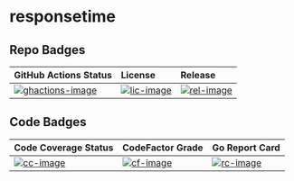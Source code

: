 # responsetime

## Repo Badges
| GitHub Actions Status | License | Release |
|:----------------------|:--------|:--------|
| [![ghactions-image][]][ghactions-site] | [![lic-image][]][lic-site] | [![rel-image][]][rel-site] |

[ghactions-image]: https://github.com/andyschwabe/responsetime/workflows/go-build/badge.svg
[ghactions-site]: https://github.com/andyschwabe/responsetime/actions
[lic-image]: https://img.shields.io/github/license/andyschwabe/responsetime.svg
[lic-site]: https://opensource.org/licenses/GPL-3.0
[rel-image]: https://img.shields.io/github/release/AndySchwabe/responsetime.svg
[rel-site]: https://github.com/AndySchwabe/responsetime/releases

## Code Badges
| Code Coverage Status | CodeFactor Grade | Go Report Card |
|:---------------------|:-----------------|:---------------|
| [![cc-image][]][cc-site] | [![cf-image][]][cf-site] | [![rc-image][]][rc-site] |

[cc-image]: https://codecov.io/gh/AndySchwabe/responsetime/branch/master/graph/badge.svg
[cc-site]: https://codecov.io/gh/AndySchwabe/responsetime
[cf-image]: https://www.codefactor.io/repository/github/andyschwabe/responsetime/badge
[cf-site]:https://www.codefactor.io/repository/github/andyschwabe/responsetime
[rc-image]: https://goreportcard.com/badge/github.com/AndySchwabe/responsetime
[rc-site]: https://goreportcard.com/report/github.com/AndySchwabe/responsetime
